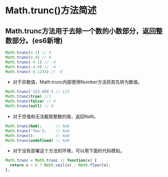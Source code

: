 # Math.trunc()方法简述

## Math.trunc方法用于去除一个数的小数部分，返回整数部分。(es6新增)

```js
Math.trunc(4.1) // 4
Math.trunc(4.9) // 4
Math.trunc(-4.1) // -4
Math.trunc(-4.9) // -4
Math.trunc(-0.1234) // -0
```

* 对于非数值，Math.trunc内部使用Number方法将其先转为数值。

```js
Math.trunc('123.456') // 123
Math.trunc(true) //1
Math.trunc(false) // 0
Math.trunc(null) // 0
```

* 对于空值和无法截取整数的值，返回NaN。

```js
Math.trunc(NaN);      // NaN
Math.trunc('foo');    // NaN
Math.trunc();         // NaN
Math.trunc(undefined) // NaN
```

* 对于没有部署这个方法的环境，可以用下面的代码模拟。

```js
Math.trunc = Math.trunc || function(x) {
  return x < 0 ? Math.ceil(x) : Math.floor(x);
};
```